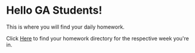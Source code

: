 # Hello GA Students! 

This is where you will find your daily homework. <br>

Click [Here](https://github.com/myDeveloperJourney/GA-Student-Homework) to find your homework directory for the respective week you're in.

